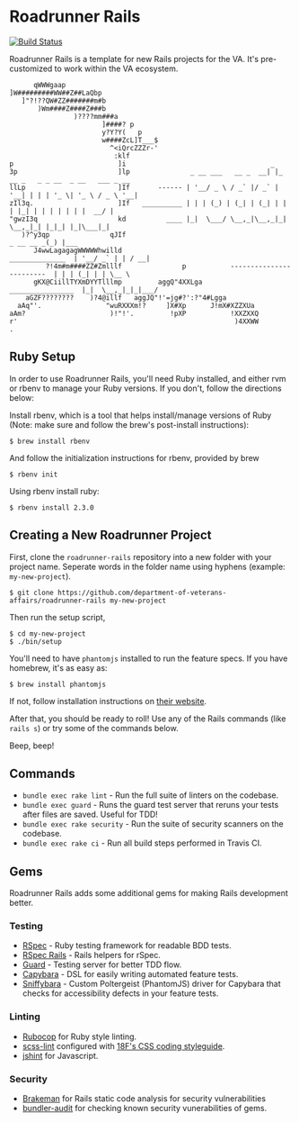 # Roadrunner Rails
[![Build Status](https://travis-ci.org/department-of-veterans-affairs/roadrunner-rails.svg?branch=master)](https://travis-ci.org/department-of-veterans-affairs/roadrunner-rails)

Roadrunner Rails is a template for new Rails projects for the VA. It's pre-customized to work within the VA ecosystem.

```                               
      qWWWgaap                    
]W#########WW##Z##LaQbp           
   ]"?!??QW#ZZ#######m#b          
       )Wm####Z####Z###b          
                )????mm###a
                       ]####? p
                       y?Y?Y(   p
                       w####ZcL]T___$
                         ^<iQrcZZZr-'
                          :klf
p                          ]i                                    _
3p                         ]lp               _ __ ___   __ _  __| |_ __ _   _ _ __  _ __   ___ _ __
llLp                       ]If       ------ | '__/ _ \ / _` |/ _` | '__| | | | '_ \| '_ \ / _ \ '__|
zIl3q.                     ]If   __________ | | | (_) | (_| | (_| | |  | |_| | | | | | | |  __/ |
"gwzI3q                    kd          ____ |_|  \___/ \__,_|\__,_|_|   \__,_|_| |_|_| |_|\___|_|
   )?^y3qp               qJIf                                                     _ __ __ _(_) |___
      J4wwLagagagWWWWWhwilld                                     ______________  | '__/ _` | | / __|
         ?!4m#m####ZZ#Zmlllf               p           ------------------------  | | | (_| | | \__ \
      gKX@CiillTYXmDYYTlllmp         aggQ"4XXLga               ________________  |_|  \__,_|_|_|___/
    aGZF????????    )?4@illf   aggJQ"!'=jg#?':?"4#Lgga
  aAq"'.                "wuRXXXm!?     ]X#Xp      J!mX#XZZXUa
aAm?                     )!"!'.         !pXP           !XXZXXQ
r'                                                      )4XXWW
.
```

## Ruby Setup
In order to use Roadrunner Rails, you'll need Ruby installed, and either rvm or rbenv to manage your Ruby versions.
If you don't, follow the directions below:

Install rbenv, which is a tool that helps install/manage versions of Ruby (Note: make sure and follow the brew's post-install instructions):

```
$ brew install rbenv
```

And follow the initialization instructions for rbenv, provided by brew

```
$ rbenv init
```

Using rbenv install ruby:

```
$ rbenv install 2.3.0
```

## Creating a New Roadrunner Project
First, clone the `roadrunner-rails` repository into a new folder with your project name.
Seperate words in the folder name using hyphens (example: `my-new-project`).

```
$ git clone https://github.com/department-of-veterans-affairs/roadrunner-rails my-new-project
```

Then run the setup script,

```
$ cd my-new-project
$ ./bin/setup
```

You'll need to have `phantomjs` installed to run the feature specs. If you have homebrew, it's as easy as:

```
$ brew install phantomjs
```

If not, follow installation instructions on [their website](http://phantomjs.org/).

After that, you should be ready to roll! Use any of the Rails commands (like `rails s`) or try some of the commands below.

Beep, beep!

## Commands
- `bundle exec rake lint` - Run the full suite of linters on the codebase.
- `bundle exec guard` - Runs the guard test server that reruns your tests after files are saved. Useful for TDD!
- `bundle exec rake security` - Run the suite of security scanners on the codebase.
- `bundle exec rake ci` - Run all build steps performed in Travis CI.

## Gems
Roadrunner Rails adds some additional gems for making Rails development better.

### Testing
- [RSpec](https://github.com/rspec/rspec) - Ruby testing framework for readable BDD tests.
- [RSpec Rails](https://github.com/rspec/rspec-rails) - Rails helpers for rSpec.
- [Guard](https://github.com/guard/guard) - Testing server for better TDD flow.
- [Capybara](https://github.com/jnicklas/capybara) - DSL for easily writing automated feature tests.
- [Sniffybara](https://github.com/department-of-veterans-affairs/sniffybara) - Custom Poltergeist (PhantomJS) driver for Capybara that checks for accessibility defects in your feature tests.

### Linting
- [Rubocop](https://github.com/bbatsov/rubocop) for Ruby style linting.
- [scss-lint](https://github.com/brigade/scss-lint) configured with [18F's CSS coding styleguide](https://pages.18f.gov/frontend/css-coding-styleguide/).
- [jshint](https://github.com/damian/jshint) for Javascript.

### Security
- [Brakeman](https://github.com/presidentbeef/brakeman) for Rails static code analysis for security vulnerabilities
- [bundler-audit](https://github.com/rubysec/bundler-audit) for checking known security vunerabilities of gems.
